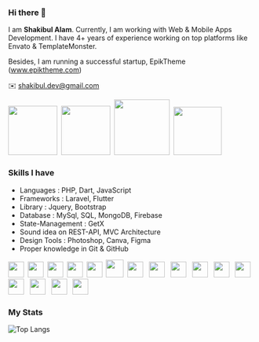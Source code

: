 <!-- <img src="https://scontent.fdac8-1.fna.fbcdn.net/v/t1.15752-9/248985518_383893316799318_4339245100228276783_n.png?_nc_cat=109&ccb=1-5&_nc_sid=ae9488&_nc_eui2=AeHDSXvhRaFX-min81d4Y47kLTaxqI_YZR8tNrGoj9hlHwVh9jKa4VkdlKXue7CSNwqzMMa_htYcz3n9ofBmoyic&_nc_ohc=tbhFDJV3dQQAX_r56AT&_nc_ht=scontent.fdac8-1.fna&oh=f265dabafc2fcb695261e4baa8443390&oe=61A7720E" width="120"><br> -->
### Hi there 👋
I am <b>Shakibul Alam</b>. Currently, I am working with Web & Mobile Apps Development. I have 4+ years of experience working on top platforms like Envato & TemplateMonster.

Besides, I am running a successful startup, EpikTheme (www.epiktheme.com)

✉️ shakibul.dev@gmail.com
<div>
        <a href="https://www.facebook.com/sakibul.alam.52" target="_blank"><img src="https://img.shields.io/badge/Facebook-1877F2?style=for-the-badge&logo=facebook&logoColor=white" width="100"></a>&nbsp;
        <a href="https://www.linkedin.com/in/shakibul-alam-abb906198" target="_blank"><img src="https://img.shields.io/badge/LinkedIn-0077B5?style=for-the-badge&logo=linkedin&logoColor=white" width="100"></a>&nbsp;
    <a href="https://instagram.com/md.shakibul.alam" target="_blank"><img src="https://img.shields.io/badge/Instagram-E4405F?style=for-the-badge&logo=instagram&logoColor=white" width="113"></a>&nbsp;
        <a href="https://www.youtube.com/@codethestartup" target="_blank"><img src="https://img.shields.io/badge/YouTube-FF0000?style=for-the-badge&logo=youtube&logoColor=white" width="98"></a>&nbsp;&nbsp;
<div>
<h3><b>Skills I have</b></h3>
    <ul>
        <li>Languages : PHP, Dart, JavaScript</li>
        <li>Frameworks : Laravel, Flutter</li>
        <li>Library : Jquery, Bootstrap</li>
        <li>Database : MySql, SQL, MongoDB, Firebase</li>
            <li>State-Management : GetX</li>
         <li>Sound idea on REST-API, MVC Architecture</li>   
        <li>Design Tools : Photoshop, Canva, Figma</li>
        <li>Proper knowledge in Git & GitHub</li>
    </ul>
</div>
<div>
  <img src="https://cdn.jsdelivr.net/gh/devicons/devicon/icons/html5/html5-original.svg" width="32"/>&nbsp
  <img src="https://cdn.jsdelivr.net/gh/devicons/devicon/icons/css3/css3-original.svg" width="32"/>&nbsp
  <img src="https://cdn.jsdelivr.net/gh/devicons/devicon/icons/javascript/javascript-original.svg" width="32"/>&nbsp;
  <img src="https://cdn.jsdelivr.net/gh/devicons/devicon/icons/jquery/jquery-original-wordmark.svg" width="32"/>&nbsp;
  <img src="https://cdn.jsdelivr.net/gh/devicons/devicon/icons/bootstrap/bootstrap-original.svg" width="32"/>&nbsp;
  <img src="https://cdn.jsdelivr.net/gh/devicons/devicon/icons/php/php-original.svg" width="36"/>&nbsp;
  <img src="https://cdn.jsdelivr.net/gh/devicons/devicon/icons/laravel/laravel-plain-wordmark.svg" width="32"/> &nbsp;
  <img src="https://cdn.jsdelivr.net/gh/devicons/devicon/icons/dart/dart-original.svg" width="32"/> &nbsp;
  <img src="https://cdn.jsdelivr.net/gh/devicons/devicon/icons/flutter/flutter-original.svg" width="32"/> &nbsp; 
  <img src="https://cdn.jsdelivr.net/gh/devicons/devicon/icons/firebase/firebase-plain.svg" width="32" /> &nbsp;
  <img src="https://cdn.jsdelivr.net/gh/devicons/devicon/icons/mongodb/mongodb-original.svg" width="32"/> &nbsp
  <img src="https://cdn.jsdelivr.net/gh/devicons/devicon/icons/mysql/mysql-original.svg" width="32" /> &nbsp
  <img src="https://cdn.jsdelivr.net/gh/devicons/devicon/icons/photoshop/photoshop-plain.svg" width="32"/> &nbsp
  <img src="https://cdn.jsdelivr.net/gh/devicons/devicon/icons/canva/canva-original.svg" width="32"/> &nbsp
  <img src="https://cdn.jsdelivr.net/gh/devicons/devicon/icons/git/git-original.svg" width="32"/> &nbsp
  <img src="https://cdn.jsdelivr.net/gh/devicons/devicon/icons/github/github-original.svg" width="32"/> &nbsp
</div>
    <div>
        <h3><b>My Stats</b></h3>
    </div>
    
![Top Langs](https://github-readme-stats.vercel.app/api/top-langs/?username=ShakibulDeveloper&layout=compact)
